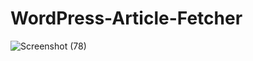 # WordPress-Article-Fetcher


![Screenshot (78)](https://github.com/gmandroroshe/WordPress-Article-Fetcher/assets/144511926/f9f587d2-59dd-41e5-98f4-773c661a28fc)
